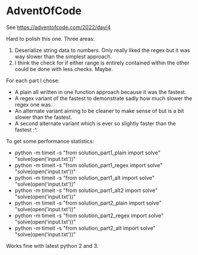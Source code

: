 # AdventOfCode

See https://adventofcode.com/2022/day/4

Hard to polish this one. Three areas:
1) Deserialize string data to numbers. Only really liked the regex but it was way slower than the simplest approach.
2) I think the check for if either range is entirely contained within the other could be done with less checks. Maybe.

For each part I chose:
* A plain all written in one function approach because it was the fastest.
* A regex variant of the fastest to demonstrate sadly how much slower the regex one was.
* An alternate variant aiming to be cleaner to make sense of but is a bit slower than the fastest.
* A second alternate variant which is ever so slightly faster than the fastest :^\.

To get some performance statistics:
* python -m timeit -s "from solution_part1_plain import solve" "solve(open('input.txt'))"
* python -m timeit -s "from solution_part1_regex import solve" "solve(open('input.txt'))"
* python -m timeit -s "from solution_part1_alt import solve" "solve(open('input.txt'))"
* python -m timeit -s "from solution_part1_alt2 import solve" "solve(open('input.txt'))"
* python -m timeit -s "from solution_part2_plain import solve" "solve(open('input.txt'))"
* python -m timeit -s "from solution_part2_regex import solve" "solve(open('input.txt'))"
* python -m timeit -s "from solution_part2_alt import solve" "solve(open('input.txt'))"

Works fine with latest python 2 and 3.
